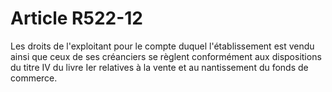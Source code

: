 # Article R522-12

Les droits de l'exploitant pour le compte duquel l'établissement est vendu ainsi que ceux de ses créanciers se règlent conformément aux dispositions du titre IV du livre Ier relatives à la vente et au nantissement du fonds de commerce.
